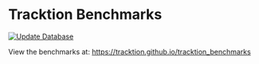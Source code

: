 # Tracktion Benchmarks
[![Update Database](https://github.com/Tracktion/tracktion_benchmarks/actions/workflows/update_docs.yaml/badge.svg)](https://github.com/Tracktion/tracktion_benchmarks/actions/workflows/update_docs.yaml)

View the benchmarks at: https://tracktion.github.io/tracktion_benchmarks